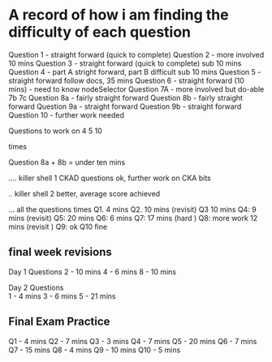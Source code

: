 # A record of how i am finding the difficulty of each question 

Question 1 - straight forward (quick to complete)
Question 2 - more involved 10 mins 
Question 3 - straight forward (quick to complete) sub 10 mins 
Question 4 - part A stright forward, part B difficult sub 10 mins 
Question 5 - straight forward follow docs, 35 mins 
Question 6 - straight forward (10 mins) - need to know nodeSelector 
Question 7A - more involved but do-able 
7b 
7c 
Question 8a - fairly straight forward
Question 8b - fairly straight forward 
Question 9a - straight forward 
Question 9b - straight forward 
Question 10 - further work needed 


Questions to work on 
4 
5
10 


times 

Question 8a + 8b = under ten mins 

.... killer shell 1 
CKAD questions ok, further work on CKA bits 

.. killer shell 2 
better, average score achieved 


... 
all the questions times 
Q1. 4 mins 
Q2. 10 mins   (revisit)
Q3 10 mins 
Q4: 9 mins (revisit)
Q5: 20 mins
Q6: 6 mins 
Q7: 17 mins (hard )
Q8: more work 12 mins (revisit )
Q9: ok 
Q10 fine 

## final week revisions

Day 1 Questions 
2 - 10 mins 
4 - 6 mins 
8 - 10 mins 

Day 2 Questions  
1 - 4 mins 
3 - 6 mins 
5 - 21 mins 


## Final Exam Practice 

Q1 - 4 mins
Q2 - 7 mins 
Q3 - 3 mins 
Q4 - 7 mins 
Q5 - 20 mins 
Q6 - 7 mins 
Q7 - 15 mins 
Q8 - 4 mins 
Q9 - 10 mins 
Q10 - 5 mins  
